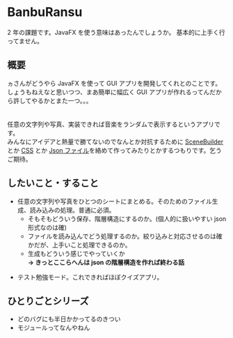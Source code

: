 # BanbuRansu

2 年の課題です。JavaFX を使う意味はあったんでしょうか。
基本的に上手く行ってません。

## 概要

ヵさんがどうやら JavaFX を使って GUI アプリを開発してくれとのことです。
しょうもねえなと思いつつ、まあ簡単に幅広く GUI アプリが作れるってんだから許してやるかとまた一つ。。。<br><br><br>
任意の文字列や写真、実装できれば音楽をランダムで表示するというアプリです。<br>
みんなにアイデアと熱量で勝てないのでなんとか対抗するために [SceneBuilder](https://www.tuyano.com/index3?id=12496003)とか [CSS](https://wa3.i-3-i.info/word11298.html) とか [Json ファイル](https://wa3.i-3-i.info/word13798.html)を絡めて作ってみたりとかするつもりです。乞うご期待。

## したいこと・すること

- 任意の文字列や写真をひとつのシートにまとめる。そのためのファイル生成、読み込みの処理。普通に必須。
  - そもそもどういう保存、階層構造にするのか。(個人的に扱いやすい json 形式なのは確)
  - ファイルを読み込んでどう処理するのか。絞り込みと対応させるのは確かだが、上手いこと処理できるのか。
  - 生成もどういう感じでやっていくか
    <br>**→ きっとここらへんは json の階層構造を作れば終わる話**

* テスト勉強モード。これできればほぼクイズアプリ。

## ひとりごとシリーズ

- どのバグにも半日かかってるのきつい
- モジュールってなんやねん
